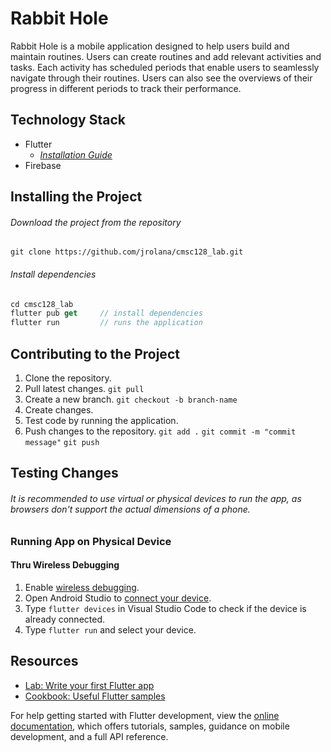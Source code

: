 # Rabbit Hole

Rabbit Hole is a mobile application designed to help users build and maintain routines. Users can create routines and add relevant activities and tasks. Each activity has scheduled periods that enable users to seamlessly navigate through their routines. Users can also see the overviews of their progress in different periods to track their performance.

## Technology Stack

- Flutter
  - _[Installation Guide](https://docs.flutter.dev/get-started/install/windows/mobile)_
- Firebase

## Installing the Project

###### Download the project from the repository

```
git clone https://github.com/jrolana/cmsc128_lab.git
```
###### Install dependencies

```dart
cd cmsc128_lab
flutter pub get     // install dependencies
flutter run         // runs the application
```

## Contributing to the Project

1. Clone the repository.
2. Pull latest changes.
   `git pull`
3. Create a new branch.
   `git checkout -b branch-name`
4. Create changes.
5. Test code by running the application.
6. Push changes to the repository.
   `git add .`
   `git commit -m "commit message"`
   `git push`

## Testing Changes
###### It is recommended to use virtual or physical devices to run the app, as browsers don't support the actual dimensions of a phone.
### Running App on Physical Device
#### Thru Wireless Debugging
1. Enable [wireless debugging](https://developer.android.com/studio/run/device#wireless). 
2. Open Android Studio to [connect your device](https://developer.android.com/studio/run/device#wireless).
4. Type `flutter devices` in Visual Studio Code to check if the device is already connected.
5. Type `flutter run` and select your device.

## Resources

- [Lab: Write your first Flutter app](https://docs.flutter.dev/get-started/codelab)
- [Cookbook: Useful Flutter samples](https://docs.flutter.dev/cookbook)

For help getting started with Flutter development, view the
[online documentation](https://docs.flutter.dev/), which offers tutorials,
samples, guidance on mobile development, and a full API reference.
